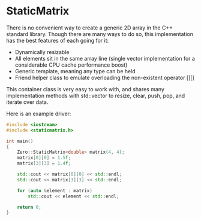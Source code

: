 StaticMatrix
============

There is no convenient way to create a generic 2D array in the C++ standard library.  Though there are many ways to do so, this implementation has the best features of each going for it:

* Dynamically resizable
* All elements sit in the same array line (single vector implementation for a considerable CPU cache performance boost)
* Generic template, meaning any type can be held
* Friend helper class to emulate overloading the non-existent operator [][]

This container class is very easy to work with, and shares many implementation methods with std::vector to resize, clear,  push, pop, and iterate over data.

Here is an example driver:

```cpp
#include <iostream>
#include <staticmatrix.h>

int main()
{
    Zero::StaticMatrix<double> matrix(4, 4);
    matrix[0][0] = 1.5f;
    matrix[3][3] = 1.4f;

    std::cout << matrix[0][0] << std::endl;
    std::cout << matrix[3][3] << std::endl;

    for (auto &element : matrix)
        std::cout << element << std::endl;

    return 0;
}

```

